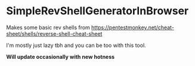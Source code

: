 # SimpleRevShellGeneratorInBrowser
Makes some basic rev shells from https://pentestmonkey.net/cheat-sheet/shells/reverse-shell-cheat-sheet

I'm mostly just lazy tbh and you can be too with this tool. 

**Will update occasionally with new hotness**
